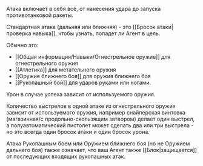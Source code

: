 Атака включает в себя всё, от нанесения удара до запуска противотанковой ракеты. 

Стандартная атака (дальняя или ближняя) - это [[Бросок атаки|проверка навыка]], чтобы узнать, попадет ли Агент в цель. 

Обычно это:

- [[Общая информация/Навыки/Огнестрельное оружие]] для огнестрельного оружия
- [[Атлетика]] для метательного оружия
- [[Оружие ближнего боя]] для оружия ближнего боя
- [[Рукопашный бой]] для ударов руками или ногами. 

Урон в случае успеха зависит от используемого оружия.

Количество выстрелов в одной атаке из огнестрельного оружия зависит от используемого оружия, например снайперская винтовка (магазинная/с продольно-скользящим затвором) делает один выстрел, а полуавтоматический пистолет может сделать два или три выстрела - но это всегда один бросок атаки и один бросок урона. 

Атака Рукопашным боем или Оружием ближнего боя (но не Оружием дальнего боя) также означает, что ваш Агент также [[Блок|защищается]] от последующих входящих рукопашных атак.

